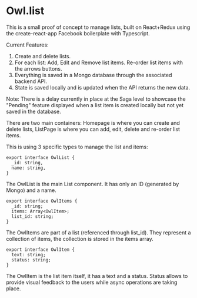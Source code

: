 # Owl.list

This is a small proof of concept to manage lists, built on React+Redux using the create-react-app Facebook boilerplate with Typescript.

Current Features:

1. Create and delete lists.
2. For each list: Add, Edit and Remove list items. Re-order list items with the arrows buttons.
3. Everything is saved in a Mongo database through the associated backend API.
4. State is saved locally and is updated when the API returns the new data.

Note: There is a delay currently in place at the Saga level to showcase the "Pending" feature displayed when a list item is created locally but not yet saved in the database.

There are two main containers: Homepage is where you can create and delete lists, ListPage is where you can add, edit, delete and re-order list items.

This is using 3 specific types to manage the list and items:

```
export interface OwlList {
  _id: string,
  name: string,
}
```

The OwlList is the main List component. It has only an ID (generated by Mongo) and a name.

```
export interface OwlItems {
  _id: string;
  items: Array<OwlItem>;
  list_id: string;
}
```

The OwlItems are part of a list (referenced through list_id). They represent a collection of items, the collection is stored in the items array.

```
export interface OwlItem {
  text: string;
  status: string;
}
```

The OwlItem is the list item itself, it has a text and a status. Status allows to provide visual feedback to the users while async operations are taking place.
